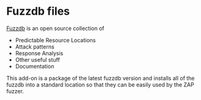 # Fuzzdb files #

[Fuzzdb](https://code.google.com/p/fuzzdb/) is an open source collection of
  * Predictable Resource Locations
  * Attack patterns
  * Response Analysis
  * Other useful stuff
  * Documentation

This add-on is a package of the latest fuzzdb version and installs all of the fuzzdb into a standard location so that they can be easily used by the ZAP fuzzer.